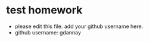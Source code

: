 # test homework

* please edit this file. add your github username here.
* github username: gdannay
